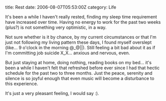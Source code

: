 title: Rest
date: 2006-08-07T05:53:00Z
category: Life

It's been a while I haven't really rested, finding my sleep time requirement have increased over time. Having no energy to work for the past two weeks (plus?) is not something very optimistic, in a way.

Not sure whether is it by chance, by my current circumstances or that I'm just not following my living pattern these days, I found myself overslept (like… 9 o'clock in the morning @\_@||). Still feeling a bit bad about it as if I'm committing job suicide X\_X… anxious and nervous, even.

But just staying at home, doing nothing, reading books on my bed… it's been a while I haven't felt that refreshed before ever since I had that hectic schedule for the past two to three months. Just the peace, serenity and silence is so joyful enough that even music will become a disturbance to this experience.

It's just a very pleasant feeling, I would say :).
